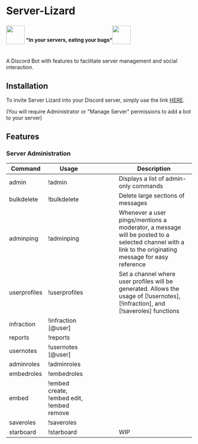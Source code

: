 # Server-Lizard
### <img style="width:50px" src="https://github.com/llkyz/Server-Lizard/blob/main/server_lizard.png/"> <sup>"In your servers, eating your bugs"</sup><img style="width:50px" src="https://github.com/llkyz/Server-Lizard/blob/main/server_lizard.png/">
<br>
A Discord Bot with features to facilitate server management and social interaction.

## Installation
To invite Server Lizard into your Discord server, simply use the link [HERE](https://discord.com/api/oauth2/authorize?client_id=1032276665092538489&permissions=433188072512&scope=applications.commands%20bot).

(You will require Administrator or "Manage Server" permissions to add a bot to your server)

## Features

### Server Administration

|Command|Usage|   |Description|
|--|--|--|--|
|admin|!admin||Displays a list of admin-only commands|
|bulkdelete|!bulkdelete| |Delete large sections of messages|
|adminping|!adminping||Whenever a user pings/mentions a moderator, a message will be posted to a selected channel with a link to the originating message for easy reference|
|userprofiles|!userprofiles||Set a channel where user profiles will be generated. Allows the usage of [!usernotes], [!infraction], and [!saveroles] functions|
|infraction|!infraction [@user]|||
|reports|!reports|||
|usernotes|!usernotes [@user]|||
|adminroles|!adminroles|||
|embedroles|!embedroles|||
|embed|!embed create, !embed edit, !embed remove|||
|saveroles|!saveroles|||
|starboard|!starboard||WIP|
